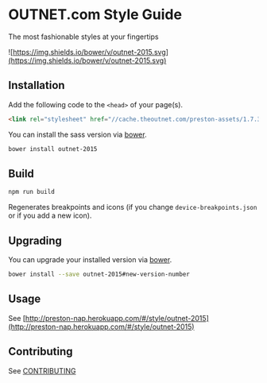 # OUTNET.com Style Guide

The most fashionable styles at your fingertips

![https://img.shields.io/bower/v/outnet-2015.svg](https://img.shields.io/bower/v/outnet-2015.svg)

## Installation

Add the following code to the `<head>` of your page(s).
```html
<link rel="stylesheet" href="//cache.theoutnet.com/preston-assets/1.7.3/css/outnet-2015.css">
```

You can install the sass version via [bower](http://bower.io).
```bash
bower install outnet-2015
```

## Build

```bash
npm run build
```
Regenerates breakpoints and icons (if you change `device-breakpoints.json` or if you add a new icon).
 

## Upgrading

You can upgrade your installed version via [bower](http://bower.io).
```bash
bower install --save outnet-2015#new-version-number
```

## Usage
See [http://preston-nap.herokuapp.com/#/style/outnet-2015](http://preston-nap.herokuapp.com/#/style/outnet-2015)

## Contributing
See [CONTRIBUTING](https://github.com/NET-A-PORTER/outnet-2015/wiki/Contributing)
